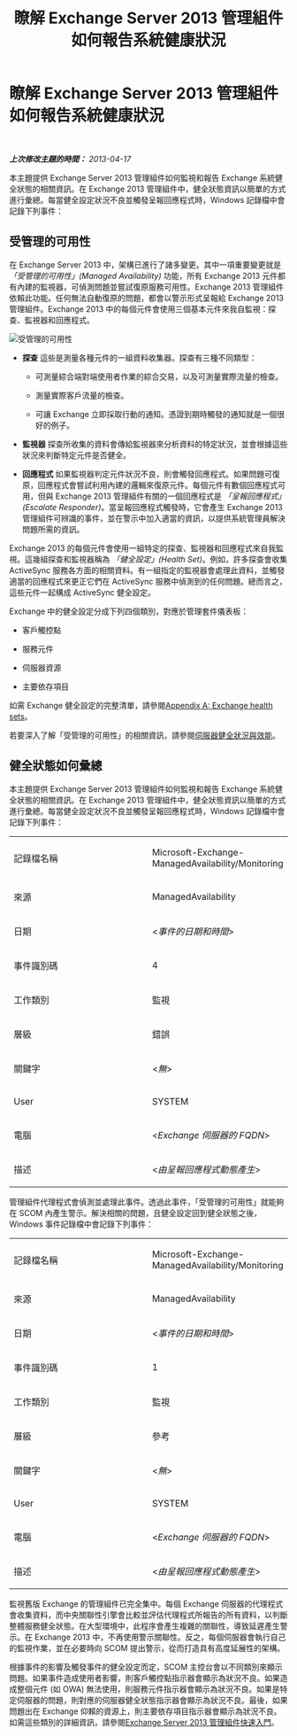 ﻿---
title: 瞭解 Exchange Server 2013 管理組件如何報告系統健康狀況
TOCTitle: 瞭解 Exchange Server 2013 管理組件如何報告系統健康狀況
ms:assetid: 6ca8847f-93fe-458d-bd43-7afad7fdd2f4
ms:mtpsurl: https://technet.microsoft.com/zh-tw/library/Dn195910(v=EXCHG.150)
ms:contentKeyID: 53276429
ms.date: 08/29/2014
mtps_version: v=EXCHG.150
ms.translationtype: HT
---

# 瞭解 Exchange Server 2013 管理組件如何報告系統健康狀況

 

_**上次修改主題的時間：**  2013-04-17_

本主題提供 Exchange Server 2013 管理組件如何監視和報告 Exchange 系統健全狀態的相關資訊。在 Exchange 2013 管理組件中，健全狀態資訊以簡單的方式進行彙總。每當健全設定狀況不良並觸發呈報回應程式時，Windows 記錄檔中會記錄下列事件：

## 受管理的可用性

在 Exchange Server 2013 中，架構已進行了諸多變更。其中一項重要變更就是 *「受管理的可用性」(Managed Availability)* 功能，所有 Exchange 2013 元件都有內建的監視器，可偵測問題並嘗試復原服務可用性。Exchange 2013 管理組件依賴此功能。任何無法自動復原的問題，都會以警示形式呈報給 Exchange 2013 管理組件。Exchange 2013 中的每個元件會使用三個基本元件來我自監視：探查、監視器和回應程式。

![受管理的可用性](images/Dn195910.dd5febae-d05e-4089-a3f5-1691b2d9a3d7(EXCHG.150).png "受管理的可用性")


  - **探查** 這些是測量各種元件的一組資料收集器。探查有三種不同類型：

    
      - 可測量綜合端對端使用者作業的綜合交易，以及可測量實際流量的檢查。
    
      - 測量實際客戶流量的檢查。
    
      - 可讓 Exchange 立即採取行動的通知。憑證到期時觸發的通知就是一個很好的例子。


  - **監視器** 探查所收集的資料會傳給監視器來分析資料的特定狀況，並會根據這些狀況來判斷特定元件是否健全。

  - **回應程式** 如果監視器判定元件狀況不良，則會觸發回應程式。如果問題可復原，回應程式會嘗試利用內建的邏輯來復原元件。每個元件有數個回應程式可用，但與 Exchange 2013 管理組件有關的一個回應程式是 *「呈報回應程式」(Escalate Responder)*。當呈報回應程式觸發時，它會產生 Exchange 2013 管理組件可辨識的事件，並在警示中加入適當的資訊，以提供系統管理員解決問題所需的資訊。


Exchange 2013 的每個元件會使用一組特定的探查、監視器和回應程式來自我監視。這幾組探查和監視器稱為 *「健全設定」(Health Set)*。例如，許多探查會收集 ActiveSync 服務各方面的相關資料。有一組指定的監視器會處理此資料，並觸發適當的回應程式來更正它們在 ActiveSync 服務中偵測到的任何問題。總而言之，這些元件一起構成 ActiveSync 健全設定。

Exchange 中的健全設定分成下列四個類別，對應於管理套件儀表板：

  - 客戶觸控點

  - 服務元件

  - 伺服器資源

  - 主要依存項目

如需 Exchange 健全設定的完整清單，請參閱[Appendix A: Exchange health sets](appendix-a-exchange-health-sets.md)。

若要深入了解「受管理的可用性」的相關資訊，請參閱[伺服器健全狀況與效能](https://technet.microsoft.com/zh-tw/library/jj150551\(v=exchg.150\))。

## 健全狀態如何彙總

本主題提供 Exchange Server 2013 管理組件如何監視和報告 Exchange 系統健全狀態的相關資訊。在 Exchange 2013 管理組件中，健全狀態資訊以簡單的方式進行彙總。每當健全設定狀況不良並觸發呈報回應程式時，Windows 記錄檔中會記錄下列事件：


<table>
<colgroup>
<col style="width: 50%" />
<col style="width: 50%" />
</colgroup>
<tbody>
<tr class="odd">
<td><p>記錄檔名稱</p></td>
<td><p>Microsoft-Exchange-ManagedAvailability/Monitoring</p></td>
</tr>
<tr class="even">
<td><p>來源</p></td>
<td><p>ManagedAvailability</p></td>
</tr>
<tr class="odd">
<td><p>日期</p></td>
<td><p>&lt;<em>事件的日期和時間</em>&gt;</p></td>
</tr>
<tr class="even">
<td><p>事件識別碼</p></td>
<td><p>4</p></td>
</tr>
<tr class="odd">
<td><p>工作類別</p></td>
<td><p>監視</p></td>
</tr>
<tr class="even">
<td><p>層級</p></td>
<td><p>錯誤</p></td>
</tr>
<tr class="odd">
<td><p>關鍵字</p></td>
<td><p>&lt;<em>無</em>&gt;</p></td>
</tr>
<tr class="even">
<td><p>User</p></td>
<td><p>SYSTEM</p></td>
</tr>
<tr class="odd">
<td><p>電腦</p></td>
<td><p>&lt;<em>Exchange 伺服器的 FQDN</em>&gt;</p></td>
</tr>
<tr class="even">
<td><p>描述</p></td>
<td><p>&lt;<em>由呈報回應程式動態產生</em>&gt;</p></td>
</tr>
</tbody>
</table>


管理組件代理程式會偵測並處理此事件。透過此事件，「受管理的可用性」就能夠在 SCOM 內產生警示。解決相關的問題，且健全設定回到健全狀態之後，Windows 事件記錄檔中會記錄下列事件：


<table>
<colgroup>
<col style="width: 50%" />
<col style="width: 50%" />
</colgroup>
<tbody>
<tr class="odd">
<td><p>記錄檔名稱</p></td>
<td><p>Microsoft-Exchange-ManagedAvailability/Monitoring</p></td>
</tr>
<tr class="even">
<td><p>來源</p></td>
<td><p>ManagedAvailability</p></td>
</tr>
<tr class="odd">
<td><p>日期</p></td>
<td><p>&lt;<em>事件的日期和時間</em>&gt;</p></td>
</tr>
<tr class="even">
<td><p>事件識別碼</p></td>
<td><p>1</p></td>
</tr>
<tr class="odd">
<td><p>工作類別</p></td>
<td><p>監視</p></td>
</tr>
<tr class="even">
<td><p>層級</p></td>
<td><p>參考</p></td>
</tr>
<tr class="odd">
<td><p>關鍵字</p></td>
<td><p>&lt;<em>無</em>&gt;</p></td>
</tr>
<tr class="even">
<td><p>User</p></td>
<td><p>SYSTEM</p></td>
</tr>
<tr class="odd">
<td><p>電腦</p></td>
<td><p>&lt;<em>Exchange 伺服器的 FQDN</em>&gt;</p></td>
</tr>
<tr class="even">
<td><p>描述</p></td>
<td><p>&lt;<em>由呈報回應程式動態產生</em>&gt;</p></td>
</tr>
</tbody>
</table>


監視舊版 Exchange 的管理組件已完全集中。每個 Exchange 伺服器的代理程式會收集資料，而中央關聯性引擎會比較並評估代理程式所報告的所有資料，以判斷整體服務健全狀態。在大型環境中，此程序會產生複雜的關聯性，導致延遲產生警示。在 Exchange 2013 中，不再使用警示關聯性。反之，每個伺服器會執行自己的監視作業，並在必要時向 SCOM 提出警示，從而打造具有高度延展性的架構。

根據事件的影響及觸發事件的健全設定而定，SCOM 主控台會以不同類別來顯示問題。如果事件造成使用者影響，則客戶觸控點指示器會顯示為狀況不良。如果造成整個元件 (如 OWA) 無法使用，則服務元件指示器會顯示為狀況不良。如果是特定伺服器的問題，則對應的伺服器健全狀態指示器會顯示為狀況不良。最後，如果問題出在 Exchange 仰賴的資源上，則主要依存項目指示器會顯示為狀況不良。如需這些類別的詳細資訊，請參閱[Exchange Server 2013 管理組件快速入門](getting-started-with-exchange-server-2013-management-pack.md)。

